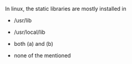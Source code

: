 In linux, the static libraries are mostly installed in

 * /usr/lib
 
 * /usr/local/lib
 
 + both (a) and (b)
 
 * none of the mentioned
